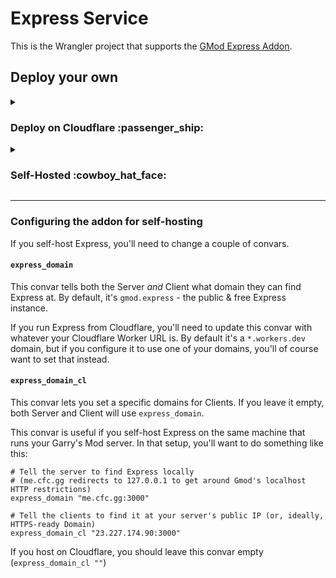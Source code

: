 # Express Service

This is the Wrangler project that supports the [GMod Express Addon](https://github.com/cfc-Servers/gm_express).

## Deploy your own

<details>
<summary><h3>Deploy on Cloudflare :passenger_ship:</h3></summary>
<br>
It's super straightforward to run your own Express instance on Cloudflare!

It should only take a couple of minutes, just click this button! (more instructions below):

[![Deploy to Cloudflare Workers](https://deploy.workers.cloudflare.com/button?paid=true)](https://deploy.workers.cloudflare.com/?url=https://github.com/CFC-Servers/gm_express_service&paid=true)


### When it asks you to make a new API Token, be sure you select the "Edit Cloudflare Workers" template:
![chrome_88omaNQrgW](https://user-images.githubusercontent.com/7936439/202330035-96062125-2b33-4222-ab9b-9c3b25bde666.png)

### Then, set the Account Resources and Zone Resources to "All accounts" and "All zones" respectively:
![chrome_S79PHew0KS](https://user-images.githubusercontent.com/7936439/202330090-0bcbd1ca-33d9-4d53-8b23-1d6a48f4324f.png)

### Click "Continue to summary"
![chrome_KGNhnsgTi7](https://user-images.githubusercontent.com/7936439/202330183-6a64cf40-acaa-4d96-b9a1-b43138b32719.png)

### Click "Create Token"
![chrome_YB68lnT9rj](https://user-images.githubusercontent.com/7936439/202330225-0faeb3ed-2299-4845-901d-17ba5e4e76da.png)

### Copy your API Token into the setup page
![chrome_HxAtd02BXx](https://user-images.githubusercontent.com/7936439/202330247-8872dfcd-e16f-446a-9ea2-68c4384eed5c.png)

![chrome_5xgZ8Z0zRg](https://user-images.githubusercontent.com/7936439/202330307-8756142d-42e5-4e85-919a-1e4c335afff3.png)

</details>

<details>
<summary><h3>Self-Hosted :cowboy_hat_face:</h3></summary>
<br>

The Express Service comes out-of-the-box ready to self-host.

The included `docker-compose.yml` has everything you need to get started. All you need is [Docker Compose](https://docs.docker.com/compose/install/).

Once you clone the repository, you just start it with Compose:
```bash
docker compose up --build -d
```

The Express Service will (by default) be available at both `127.0.0.1:3000` and your public IP, port 3000.

You can change the address that Express binds to by changing the `API_HOST`/`API_PORT` settings in the `.env` file.
For example, if you were going to serve Express from behind a Reverse Proxy, you might want to set `API_HOST=127.0.0.1`.
</details>

---

### Configuring the addon for self-hosting
If you self-host Express, you'll need to change a couple of convars.

#### **`express_domain`**
This convar tells both the Server _and_ Client what domain they can find Express at. By default, it's `gmod.express` - the public & free Express instance.

If you run Express from Cloudflare, you'll need to update this convar with whatever your Cloudflare Worker URL is.
By default it's a `*.workers.dev` domain, but if you configure it to use one of your domains, you'll of course want to set that instead.

#### **`express_domain_cl`**
This convar lets you set a specific domains for Clients. If you leave it empty, both Server and Client will use `express_domain`.

This convar is useful if you self-host Express on the same machine that runs your Garry's Mod server. In that setup, you'll want to do something like this:
```
# Tell the server to find Express locally
# (me.cfc.gg redirects to 127.0.0.1 to get around Gmod's localhost HTTP restrictions)
express_domain "me.cfc.gg:3000"

# Tell the clients to find it at your server's public IP (or, ideally, HTTPS-ready Domain)
express_domain_cl "23.227.174.90:3000"
```

If you host on Cloudflare, you should leave this convar empty (`express_domain_cl ""`)
